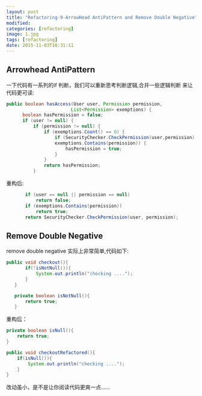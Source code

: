 ```yaml
---
layout: post
title: "Refactoring-9-ArrowHead AntiPattern and Remove Double Negative"
modified:
categories: [refactoring]
image: 1.jpg
tags: [refactoring]
date: 2015-11-03T10:31:11
---
```


## Arrowhead AntiPattern

一下代码有一系列的if 判断，我们可以重新思考判断逻辑,合并一些逻辑判断
来让代码更可读:

```java
public boolean hasAccess(User user, Permission permission,
                        List<Permission> exemptions) {
      boolean hasPermission = false;
      if (user != null) {
          if (permission != null) {
              if (exemptions.Count() == 0) {
                  if (SecurityChecker.CheckPermission(user,permission) ||
                  exemptions.Contains(permission)) {
                      hasPermission = true;
                  }
              }
              return hasPermission;
          }

```

重构后:

```java
       if (user == null || permission == null)
           return false;
       if (exemptions.Contains(permission))
           return true;
       return SecurityChecker.CheckPermission(user, permission);
```

## Remove Double Negative

remove double negative 实际上非常简单,代码如下:

```java
public void checkout(){
       if(!isNotNull()){
           System.out.println("checking ....");
       }
   }

   private boolean isNotNull(){
       return true;
   }

```

重构后：

```java
private boolean isNull(){
    return true;
}

public void checkoutRefactored(){
    if(isNull()){
        System.out.println("checking ....");
    }
}
```

改动虽小，是不是让你阅读代码更爽一点......

